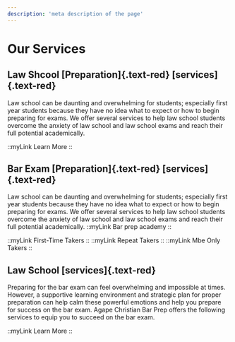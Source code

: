 ```yaml
---
description: 'meta description of the page'
---
```


# Our Services

## Law Shcool [Preparation]{.text-red} [services]{.text-red}

Law school can be daunting and overwhelming for students; especially first year students because they have no idea what to expect or how to begin preparing for exams. We offer several services to help law school students overcome the anxiety of law school and law school exams and reach their full potential academically.

::myLink
Learn More
::

## Bar Exam [Preparation]{.text-red} [services]{.text-red}

Law school can be daunting and overwhelming for students; especially first year students because they have no idea what to expect or how to begin preparing for exams. We offer several services to help law school students overcome the anxiety of law school and law school exams and reach their full potential academically.
::myLink
Bar prep academy
::

::myLink
First-Time Takers
::
::myLink
Repeat Takers
::
::myLink
Mbe Only Takers
::

## Law School [services]{.text-red}

Preparing for the bar exam can feel overwhelming and impossible at times. However, a supportive learning environment and strategic plan for proper preparation can help calm these powerful emotions and help you prepare for success on the bar exam. Agape Christian Bar Prep offers the following services to equip you to succeed on the bar exam.

::myLink
Learn More
::
